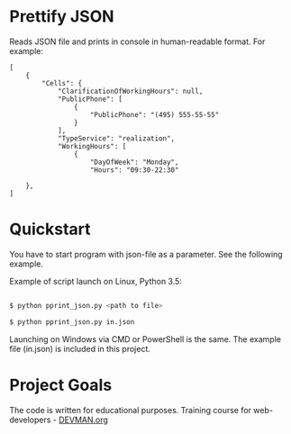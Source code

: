# Prettify JSON

Reads JSON file and prints in console in human-readable format. For example:

```
[
    {
        "Cells": {
            "ClarificationOfWorkingHours": null,
            "PublicPhone": [
                {
                    "PublicPhone": "(495) 555-55-55"
                }
            ],
            "TypeService": "realization",
            "WorkingHours": [
                {
                    "DayOfWeek": "Monday",
                    "Hours": "09:30-22:30"

    },
]
```

# Quickstart

You have to start program with json-file as a parameter. See the following example.

Example of script launch on Linux, Python 3.5:

```bash

$ python pprint_json.py <path to file>

$ python pprint_json.py in.json

```
Launching on Windows via CMD or PowerShell is the same. 
The example file (in.json) is included in this project. 

# Project Goals

The code is written for educational purposes. Training course for web-developers - [DEVMAN.org](https://devman.org)
